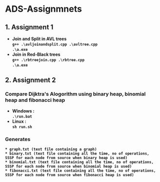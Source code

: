 # ADS-Assignmnets

## 1.  Assignment 1

*   <b>Join and Split in AVL trees<b> <br/>
    `g++ .\avljoinandsplit.cpp .\avltree.cpp` <br/>
    `.\a.exe`
*   <b>Join in Red-Black trees<b> <br />
    `g++ .\rbtreejoin.cpp .\rbtree.cpp` <br/>
    `.\a.exe`

## 2.  Assignment 2

### Compare Dijktra's Alogorithm using binary heap, binomial heap and fibonacci heap
* Windows : <br/>
`.\run.bat` <br/>
* Linux : <br/>
`sh run.sh` <br/>
### Generates
	* graph.txt (text file containing a graph)
	* binary.txt (text file containing all the time, no of operations, SSSP for each node from source when binary heap is used)
	* binomial.txt (text file containing all the time, no of operations, SSSP for each node from source when binomial heap is used)
	* fibonacci.txt (text file containing all the time, no of operations, SSSP for each node from source when fibonacci heap is used)